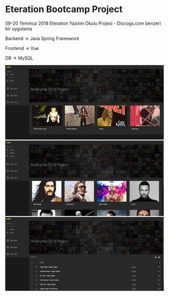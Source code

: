 # Eteration Bootcamp Project

09-20 Temmuz 2018
Eteration Yazılım Okulu Projesi - Discogs.com benzeri bir uygulama

Backend -> Java Spring Framework

Frontend -> Vue

DB -> MySQL

![Albums](https://github.com/iethem/eteration-bootcamp-project/blob/master/albums.png?raw=true)
![Artists](https://github.com/iethem/eteration-bootcamp-project/blob/master/artists.png?raw=true)
![Tracks](https://github.com/iethem/eteration-bootcamp-project/blob/master/tracks.png?raw=true)
